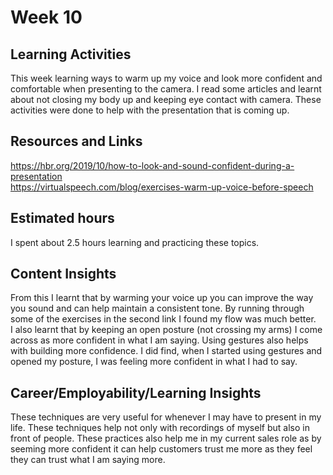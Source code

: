 # Week 10
## Learning Activities
This week learning ways to warm up my voice and look more confident and comfortable when presenting to the camera. I read some articles and learnt about not closing my body up and keeping eye contact with camera. These activities were done to help with the presentation that is coming up.

## Resources and Links
https://hbr.org/2019/10/how-to-look-and-sound-confident-during-a-presentation     
https://virtualspeech.com/blog/exercises-warm-up-voice-before-speech   

## Estimated hours
I spent about 2.5 hours learning and practicing these topics.

## Content Insights
From this I learnt that by warming your voice up you can improve the way you sound and can help maintain a consistent tone. By running through some of the exercises in the second link I found my flow was much better.    
I also learnt that by keeping an open posture (not crossing my arms) I come across as more confident in what I am saying. Using gestures also helps with building more confidence. I did find, when I started using gestures and opened my posture, I was feeling more confident in what I had to say.

## Career/Employability/Learning Insights
These techniques are very useful for whenever I may have to present in my life. These techniques help not only with recordings of myself but also in front of people. These practices also help me in my current sales role as by seeming more confident it can help customers trust me more as they feel they can trust what I am saying more.
